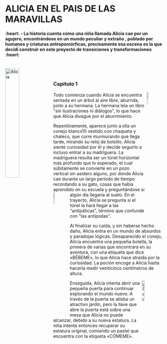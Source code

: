 <h1>ALICIA EN EL PAIS DE LAS MARAVILLAS</h1>

<h4> :heart: - La historia cuenta cómo una niña llamada Alicia cae por un agujero, encontrándose en un mundo peculiar y extraño , poblado por humanos y criaturas antropomórficas,
precisamente esa escena es la que decidí construir en este proyecto de transiciones y transformaciones :heart:</h4>
<br/>
<img src="https://i.ibb.co/6ZcFK3p/Alicia.png" alt="Alicia" border="0" align="left" width="30%" height="auto"/>
<br/>
<h3>Capitulo 1</h3>
<img align="right" src="https://i.ibb.co/m8G1pgK/Taza.png" alt="Taza" border="0" width="10%" height="auto"/>
<p>Todo comienza cuando Alicia se encuentra sentada en un árbol al aire libre, aburrida, junto a su hermana.
La hermana leía un libro "sin ilustraciones ni diálogos", lo que hace que Alicia divague por el aburrimiento.
<p/>

Repentinamente, aparece junto a ella un conejo blanco10​ vestido con chaqueta y chaleco, que corre murmurando que llega tarde, mirando su reloj de bolsillo.
Alicia siente curiosidad por él y decide seguirlo e incluso entrar a su madriguera. La madriguera resulta ser un túnel horizontal más profundo que lo esperado, el cual súbitamente se convierte en un pozo vertical sin asidero alguno, por donde Alicia cae durante un largo período de tiempo recordando a su gato, cosas que había aprendido en su escuela y preguntándose si algún día llegaría al suelo.
<img src="https://i.ibb.co/9ymQdvK/Tetera.png" alt="Tetera" align="left" width="10%" height="auto"/>
En el trayecto, Alicia se pregunta si el túnel la hará llegar a las "antipáticas", término que confunde con "las antípodas".

<p>Al finalizar su caída, y sin haberse hecho daño, Alicia entra en un mundo de absurdos y paradojas lógicas. Desaparecido el conejo, Alicia encuentra una pequeña botella, la primera de varias que encontrará en su aventura, con una etiqueta que dice «BÉBEME», lo que Alicia hace atraída por la curiosidad.
La poción encoge a Alicia hasta hacerla medir veinticinco centímetros de altura.
<p/>

<img src="https://i.ibb.co/4fFb3kG/Corazon.png" alt="Corazon" align="right" border="0" width="13%" height="auto"/>
<p>Enseguida, Alicia intenta abrir una pequeña puerta para continuar explorando el mundo nuevo.
A través de la puerta se atisba un atractivo jardín, pero la llave que abre la puerta está sobre una mesa que Alicia no puede alcanzar, debido a su nueva estatura.
La niña intenta entonces recuperar su estatura original, comiendo un pastel que encuentra con la etiqueta «CÓMEME».</p>
